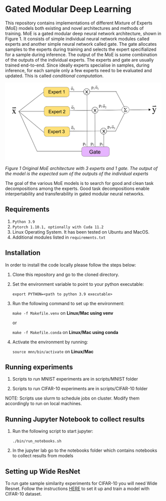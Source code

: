 Gated Modular Deep Learning
=======================================================================================================

This repository contains implementations of different Mixture of Experts (MoE) models both existing and novel architectures and methods of training. MoE is a gated modular deep neural network architecture, shown in Figure 1. It consists of simple individual neural network modules called experts and another simple neural network called gate. The gate allocates samples to the experts during training and selects the expert specifialized for a sample during inference. The output of the MoE is some combination of the outputs of the individual experts. The experts and gate are usually trained end-to-end. Since ideally experts specialise in samples, during inference, for each sample only a few experts need to be evaluated and updated. This is called <em> conditional computation</em>.

<p align="center">
   <img src="figures/moe_expectation.png" width="550" height="250" />
</p>  

*Figure 1 Original MoE architecture with 3 experts and 1 gate. The output of the model is the expected sum of the outputs of the individual experts*

The goal of the various MoE models is to search for good and clean task decompositions among the experts. Good task decompositions enable interpertability and transferability in gated modular neural networks.

Requirements
------------

1. ``Python 3.9`` 
2. ``Pytorch 1.10.1, optionally with Cuda 11.2`` 
3. Linux Operating System. It has been tested on Ubuntu and MacOS. 
4. Additional modules listed in ``requirements.txt``

Installation 
------------

In order to install the code locally please follow the steps below:

1. Clone this repository and go to the cloned directory.

2. Set the environment variable to point to your python executable:

   `export PYTHON=<path to python 3.9 executable>`

3. Run the following command to set up the environment:

   `make -f Makefile.venv` on **Linux/Mac using venv**
   
   or
   
   `make -f Makefile.conda` on **Linux/Mac using conda**

4. Activate the environment by running:

   `source mnn/bin/activate` on **Linux/Mac**

Running experiments
-------------------

1. Scripts to run MNIST experiments are in scripts/MNIST folder

2. Scripts to run CIFAR-10 experiments are in scripts/CIFAR-10 folder

NOTE: Scripts use slurm to schedule jobs on cluster. Modify them accordingly to run on local machines.

Running Jupyter Notebook to collect results 
------------------------

1. Run the following script to start jupyter: 

   `./bin/run_notebooks.sh`

2. In the jupyter lab go to the notebooks folder which contains notebooks to collect results from models

Setting up Wide ResNet
----------------------

To run gate sample similarity experiments for CIFAR-10 you will need Wide Resnet. Follow the instructions [HERE](https://github.com/xternalz/WideResNet-pytorch) to set it up and train a model with CIFAR-10 dataset.